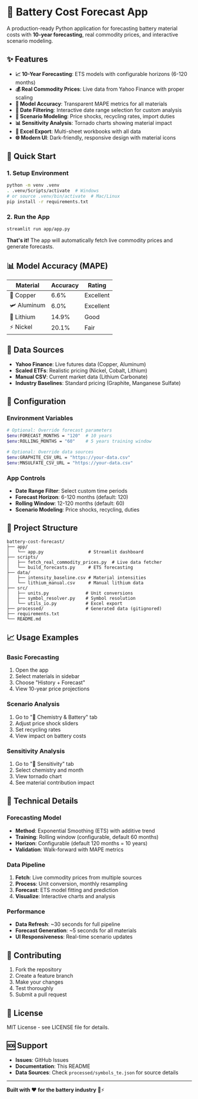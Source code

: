 # 🔋 Battery Cost Forecast App

A production-ready Python application for forecasting battery material costs with **10-year forecasting**, real commodity prices, and interactive scenario modeling.

## ✨ Features

- **📈 10-Year Forecasting**: ETS models with configurable horizons (6-120 months)
- **💰 Real Commodity Prices**: Live data from Yahoo Finance with proper scaling
- **🎯 Model Accuracy**: Transparent MAPE metrics for all materials
- **📅 Date Filtering**: Interactive date range selection for custom analysis
- **🔄 Scenario Modeling**: Price shocks, recycling rates, import duties
- **📊 Sensitivity Analysis**: Tornado charts showing material impact
- **💾 Excel Export**: Multi-sheet workbooks with all data
- **🌐 Modern UI**: Dark-friendly, responsive design with material icons

## 🚀 Quick Start

### 1. Setup Environment
```bash
python -m venv .venv
. .venv/Scripts/activate  # Windows
# or source .venv/bin/activate  # Mac/Linux
pip install -r requirements.txt
```

### 2. Run the App
```bash
streamlit run app/app.py
```

**That's it!** The app will automatically fetch live commodity prices and generate forecasts.

## 📊 Model Accuracy (MAPE)

| Material | Accuracy | Rating |
|----------|----------|---------|
| 🔌 Copper | 6.6% | Excellent |
| 🛩️ Aluminum | 6.0% | Excellent |
| 🔋 Lithium | 14.9% | Good |
| ⚡ Nickel | 20.1% | Fair |

## 🎯 Data Sources

- **Yahoo Finance**: Live futures data (Copper, Aluminum)
- **Scaled ETFs**: Realistic pricing (Nickel, Cobalt, Lithium)
- **Manual CSV**: Current market data (Lithium Carbonate)
- **Industry Baselines**: Standard pricing (Graphite, Manganese Sulfate)

## 🔧 Configuration

### Environment Variables
```bash
# Optional: Override forecast parameters
$env:FORECAST_MONTHS = "120"  # 10 years
$env:ROLLING_MONTHS = "60"    # 5 years training window

# Optional: Override data sources
$env:GRAPHITE_CSV_URL = "https://your-data.csv"
$env:MNSULFATE_CSV_URL = "https://your-data.csv"
```

### App Controls
- **Date Range Filter**: Select custom time periods
- **Forecast Horizon**: 6-120 months (default: 120)
- **Rolling Window**: 12-120 months (default: 60)
- **Scenario Modeling**: Price shocks, recycling, duties

## 📁 Project Structure

```
battery-cost-forecast/
├── app/
│   └── app.py                 # Streamlit dashboard
├── scripts/
│   ├── fetch_real_commodity_prices.py  # Live data fetcher
│   └── build_forecasts.py     # ETS forecasting
├── data/
│   ├── intensity_baseline.csv # Material intensities
│   └── lithium_manual.csv     # Manual lithium data
├── src/
│   ├── units.py              # Unit conversions
│   ├── symbol_resolver.py    # Symbol resolution
│   └── utils_io.py           # Excel export
├── processed/                # Generated data (gitignored)
├── requirements.txt
└── README.md
```

## 📈 Usage Examples

### Basic Forecasting
1. Open the app
2. Select materials in sidebar
3. Choose "History + Forecast" 
4. View 10-year price projections

### Scenario Analysis
1. Go to "🧪 Chemistry & Battery" tab
2. Adjust price shock sliders
3. Set recycling rates
4. View impact on battery costs

### Sensitivity Analysis
1. Go to "🧭 Sensitivity" tab
2. Select chemistry and month
3. View tornado chart
4. See material contribution impact

## 🔬 Technical Details

### Forecasting Model
- **Method**: Exponential Smoothing (ETS) with additive trend
- **Training**: Rolling window (configurable, default 60 months)
- **Horizon**: Configurable (default 120 months = 10 years)
- **Validation**: Walk-forward with MAPE metrics

### Data Pipeline
1. **Fetch**: Live commodity prices from multiple sources
2. **Process**: Unit conversion, monthly resampling
3. **Forecast**: ETS model fitting and prediction
4. **Visualize**: Interactive charts and analysis

### Performance
- **Data Refresh**: ~30 seconds for full pipeline
- **Forecast Generation**: ~5 seconds for all materials
- **UI Responsiveness**: Real-time scenario updates

## 🤝 Contributing

1. Fork the repository
2. Create a feature branch
3. Make your changes
4. Test thoroughly
5. Submit a pull request

## 📄 License

MIT License - see LICENSE file for details.

## 🆘 Support

- **Issues**: GitHub Issues
- **Documentation**: This README
- **Data Sources**: Check `processed/symbols_te.json` for source details

---

**Built with ❤️ for the battery industry** 🔋⚡
